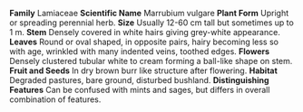  **Family** Lamiaceae **Scientific Name** Marrubium vulgare **Plant Form** Upright or spreading perennial herb. **Size** Usually 12-60 cm tall but sometimes up to 1 m. **Stem** Densely covered in white hairs giving grey-white appearance. **Leaves** Round or oval shaped, in opposite pairs, hairy becoming less so with age, wrinkled with many indented veins, toothed edges. **Flowers** Densely clustered tubular white to cream forming a ball-like shape on stem. **Fruit and Seeds** In dry brown burr like structure after flowering. **Habitat** Degraded pastures, bare ground, disturbed bushland. **Distinguishing Features** Can be confused with mints and sages, but differs in overall combination of features.